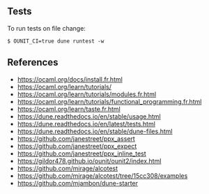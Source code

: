 ## Tests

To run tests on file change:

```
$ OUNIT_CI=true dune runtest -w
```

## References

- <https://ocaml.org/docs/install.fr.html>
- <https://ocaml.org/learn/tutorials/>
- <https://ocaml.org/learn/tutorials/modules.fr.html>
- <https://ocaml.org/learn/tutorials/functional_programming.fr.html>
- <https://ocaml.org/learn/taste.fr.html>
- <https://dune.readthedocs.io/en/stable/usage.html>
- <https://dune.readthedocs.io/en/latest/tests.html>
- <https://dune.readthedocs.io/en/stable/dune-files.html>
- <https://github.com/janestreet/ppx_assert>
- <https://github.com/janestreet/ppx_expect>
- <https://github.com/janestreet/ppx_inline_test>
- <https://gildor478.github.io/ounit/ounit2/index.html>
- <https://github.com/mirage/alcotest>
- <https://github.com/mirage/alcotest/tree/15cc308/examples>
- <https://github.com/mjambon/dune-starter>
